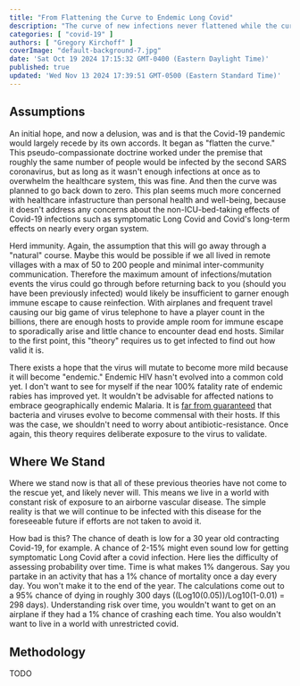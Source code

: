 ```yaml
---
title: "From Flattening the Curve to Endemic Long Covid"
description: "The curve of new infections never flattened while the curve of Long Covid cases continues to climb"
categories: [ "covid-19" ]
authors: [ "Gregory Kirchoff" ]
coverImage: "default-background-7.jpg"
date: 'Sat Oct 19 2024 17:15:32 GMT-0400 (Eastern Daylight Time)'
published: true
updated: 'Wed Nov 13 2024 17:39:51 GMT-0500 (Eastern Standard Time)'
---
```

<script> // usables
	import RecipeCard from '$lib/components/usables/RecipeCard/RecipeCard.svelte';

  import LongCovidForecast from '$lib/components/internal/projects/LongCovidForecast/LongCovidForecast.svelte';

</script>

<LongCovidForecast />

## Assumptions

An initial hope, and now a delusion, was and is that the Covid-19 pandemic would largely recede by its own accords. It began as "flatten the curve." This pseudo-compassionate doctrine worked under the premise that roughly the same number of people would be infected by the second SARS coronavirus, but as long as it wasn't enough infections at once as to overwhelm the healthcare system, this was fine. And then the curve was planned to go back down to zero. This plan seems much more concerned with healthcare infastructure than personal health and well-being, because it doesn't address any concerns about the non-ICU-bed-taking effects of Covid-19 infections such as symptomatic Long Covid and Covid's long-term effects on nearly every organ system.

Herd immunity. Again, the assumption that this will go away through a "natural" course. Maybe this would be possible if we all lived in remote villages with a max of 50 to 200 people and minimal inter-community communication. Therefore the maximum amount of infections/mutation events the virus could go through before returning  back to you (should you have been previously infected) would likely be insufficient to garner enough immune escape to cause reinfection. With airplanes and frequent travel causing our big game of virus telephone to have a player count in the billions, there are enough hosts to provide ample room for immune escape to sporadically arise and little chance to encounter dead end hosts. Similar to the first point, this "theory" requires us to get infected to find out how valid it is.

There exists a hope that the virus will mutate to become more mild because it will become "endemic." Endemic HIV hasn't evolved into a common cold yet. I don't want to see for myself if the near 100% fatality rate of endemic rabies has improved yet. It wouldn't be advisable for affected nations to embrace geographically endemic Malaria. It is [far from guaranteed](https://www.biorxiv.org/content/10.1101/2023.01.16.523994v1) that bacteria and viruses evolve to become commensal with their hosts. If this was the case, we shouldn't need to worry about antibiotic-resistance. Once again, this theory requires deliberate exposure to the virus to validate.

## Where We Stand

Where we stand now is that all of these previous theories have not come to the rescue yet, and likely never will. This means we live in a world with constant risk of exposure to an airborne vascular disease. The simple reality is that we will continue to be infected with this disease for the foreseeable future if efforts are not taken to avoid it.

How bad is this? The chance of death is low for a 30 year old contracting Covid-19, for example. A chance of 2-15% might even sound low for getting symptomatic Long Covid after a covid infection. Here lies the difficulty of assessing probability over time. Time is what makes 1% dangerous. Say you partake in an activity that has a 1% chance of mortality once a day every day. You won't make it to the end of the year. The calculations come out to a 95% chance of dying in roughly 300 days ((Log10(0.05))/Log10(1-0.01) = 298 days). Understanding risk over time, you wouldn't want to get on an airplane if they had a 1% chance of crashing each time. You also wouldn't want to live in a world with unrestricted covid.

## Methodology

TODO